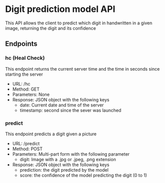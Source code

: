 # Digit prediction model API

This API allows the client to predict which digit in handwritten in a given image, returning the digit and its
confidence

## Endpoints

### hc (Heal Check)

This endpoint returns the current server time and the time in seconds since starting the server

* URL: /hc
* Method: GET
* Parameters: None
* Response: JSON object with the following keys
    * date: Current date and time of the server
    * timestamp: second since the sever was launched

### predict

This endpoint predicts a digit given a picture

* URL: /predict
* Method: POST
* Parameters: Multi-part form with the following parameter
    * digit: Image with a .jpg or .jpeg, .png extension
* Response: JSON object with the following keys
    * prediction: the digit predicted by the model
    * score: the confidence of the model predicting the digit (0 to 1)
